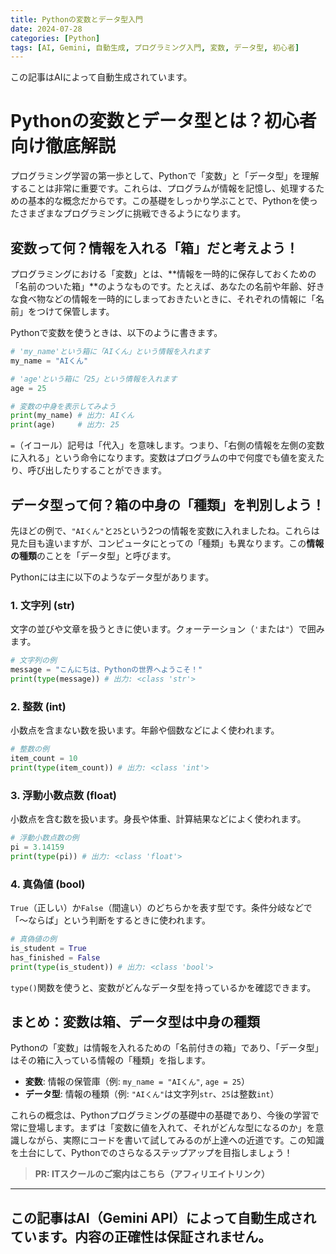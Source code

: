 ```yaml
---
title: Pythonの変数とデータ型入門
date: 2024-07-28
categories: [Python]
tags: [AI, Gemini, 自動生成, プログラミング入門, 変数, データ型, 初心者]
---
```


この記事はAIによって自動生成されています。

# Pythonの変数とデータ型とは？初心者向け徹底解説

プログラミング学習の第一歩として、Pythonで「変数」と「データ型」を理解することは非常に重要です。これらは、プログラムが情報を記憶し、処理するための基本的な概念だからです。この基礎をしっかり学ぶことで、Pythonを使ったさまざまなプログラミングに挑戦できるようになります。

## 変数って何？情報を入れる「箱」だと考えよう！

プログラミングにおける「変数」とは、**情報を一時的に保存しておくための「名前のついた箱」**のようなものです。たとえば、あなたの名前や年齢、好きな食べ物などの情報を一時的にしまっておきたいときに、それぞれの情報に「名前」をつけて保管します。

Pythonで変数を使うときは、以下のように書きます。

```python
# 'my_name'という箱に「AIくん」という情報を入れます
my_name = "AIくん"

# 'age'という箱に「25」という情報を入れます
age = 25

# 変数の中身を表示してみよう
print(my_name) # 出力: AIくん
print(age)     # 出力: 25
```

`=`（イコール）記号は「代入」を意味します。つまり、「右側の情報を左側の変数に入れる」という命令になります。変数はプログラムの中で何度でも値を変えたり、呼び出したりすることができます。

## データ型って何？箱の中身の「種類」を判別しよう！

先ほどの例で、`"AIくん"`と`25`という2つの情報を変数に入れましたね。これらは見た目も違いますが、コンピュータにとっての「種類」も異なります。この**情報の種類**のことを「データ型」と呼びます。

Pythonには主に以下のようなデータ型があります。

### 1. 文字列 (str)
文字の並びや文章を扱うときに使います。クォーテーション（`'`または`"`）で囲みます。

```python
# 文字列の例
message = "こんにちは、Pythonの世界へようこそ！"
print(type(message)) # 出力: <class 'str'>
```

### 2. 整数 (int)
小数点を含まない数を扱います。年齢や個数などによく使われます。

```python
# 整数の例
item_count = 10
print(type(item_count)) # 出力: <class 'int'>
```

### 3. 浮動小数点数 (float)
小数点を含む数を扱います。身長や体重、計算結果などによく使われます。

```python
# 浮動小数点数の例
pi = 3.14159
print(type(pi)) # 出力: <class 'float'>
```

### 4. 真偽値 (bool)
`True`（正しい）か`False`（間違い）のどちらかを表す型です。条件分岐などで「〜ならば」という判断をするときに使われます。

```python
# 真偽値の例
is_student = True
has_finished = False
print(type(is_student)) # 出力: <class 'bool'>
```

`type()`関数を使うと、変数がどんなデータ型を持っているかを確認できます。

## まとめ：変数は箱、データ型は中身の種類

Pythonの「変数」は情報を入れるための「名前付きの箱」であり、「データ型」はその箱に入っている情報の「種類」を指します。

-   **変数**: 情報の保管庫（例: `my_name = "AIくん"`, `age = 25`）
-   **データ型**: 情報の種類（例: `"AIくん"`は文字列`str`、`25`は整数`int`）

これらの概念は、Pythonプログラミングの基礎中の基礎であり、今後の学習で常に登場します。まずは「変数に値を入れて、それがどんな型になるのか」を意識しながら、実際にコードを書いて試してみるのが上達への近道です。この知識を土台にして、Pythonでのさらなるステップアップを目指しましょう！
> **PR: ITスクールのご案内はこちら（アフィリエイトリンク）**

---
この記事はAI（Gemini API）によって自動生成されています。内容の正確性は保証されません。
---
